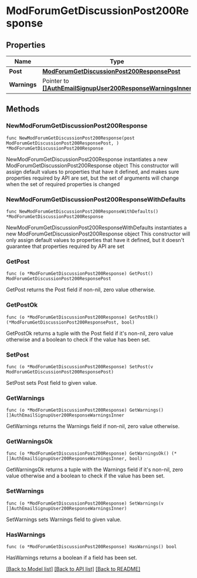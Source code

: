 # ModForumGetDiscussionPost200Response

## Properties

Name | Type | Description | Notes
------------ | ------------- | ------------- | -------------
**Post** | [**ModForumGetDiscussionPost200ResponsePost**](ModForumGetDiscussionPost200ResponsePost.md) |  | 
**Warnings** | Pointer to [**[]AuthEmailSignupUser200ResponseWarningsInner**](AuthEmailSignupUser200ResponseWarningsInner.md) |  | [optional] 

## Methods

### NewModForumGetDiscussionPost200Response

`func NewModForumGetDiscussionPost200Response(post ModForumGetDiscussionPost200ResponsePost, ) *ModForumGetDiscussionPost200Response`

NewModForumGetDiscussionPost200Response instantiates a new ModForumGetDiscussionPost200Response object
This constructor will assign default values to properties that have it defined,
and makes sure properties required by API are set, but the set of arguments
will change when the set of required properties is changed

### NewModForumGetDiscussionPost200ResponseWithDefaults

`func NewModForumGetDiscussionPost200ResponseWithDefaults() *ModForumGetDiscussionPost200Response`

NewModForumGetDiscussionPost200ResponseWithDefaults instantiates a new ModForumGetDiscussionPost200Response object
This constructor will only assign default values to properties that have it defined,
but it doesn't guarantee that properties required by API are set

### GetPost

`func (o *ModForumGetDiscussionPost200Response) GetPost() ModForumGetDiscussionPost200ResponsePost`

GetPost returns the Post field if non-nil, zero value otherwise.

### GetPostOk

`func (o *ModForumGetDiscussionPost200Response) GetPostOk() (*ModForumGetDiscussionPost200ResponsePost, bool)`

GetPostOk returns a tuple with the Post field if it's non-nil, zero value otherwise
and a boolean to check if the value has been set.

### SetPost

`func (o *ModForumGetDiscussionPost200Response) SetPost(v ModForumGetDiscussionPost200ResponsePost)`

SetPost sets Post field to given value.


### GetWarnings

`func (o *ModForumGetDiscussionPost200Response) GetWarnings() []AuthEmailSignupUser200ResponseWarningsInner`

GetWarnings returns the Warnings field if non-nil, zero value otherwise.

### GetWarningsOk

`func (o *ModForumGetDiscussionPost200Response) GetWarningsOk() (*[]AuthEmailSignupUser200ResponseWarningsInner, bool)`

GetWarningsOk returns a tuple with the Warnings field if it's non-nil, zero value otherwise
and a boolean to check if the value has been set.

### SetWarnings

`func (o *ModForumGetDiscussionPost200Response) SetWarnings(v []AuthEmailSignupUser200ResponseWarningsInner)`

SetWarnings sets Warnings field to given value.

### HasWarnings

`func (o *ModForumGetDiscussionPost200Response) HasWarnings() bool`

HasWarnings returns a boolean if a field has been set.


[[Back to Model list]](../README.md#documentation-for-models) [[Back to API list]](../README.md#documentation-for-api-endpoints) [[Back to README]](../README.md)


